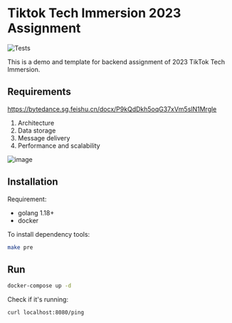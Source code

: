 # Tiktok Tech Immersion 2023 Assignment

![Tests](https://github.com/TikTokTechImmersion/assignment_demo_2023/actions/workflows/test.yml/badge.svg)

This is a demo and template for backend assignment of 2023 TikTok Tech Immersion.

## Requirements
https://bytedance.sg.feishu.cn/docx/P9kQdDkh5oqG37xVm5slN1Mrgle
1. Architecture
2. Data storage
3. Message delivery
4. Performance and scalability


![image](https://github.com/bennfsx/tiktok-tech-immersion-2023/assets/44813216/7a6a3e40-f0f5-462e-8910-978d0c2b02ea)

## Installation

Requirement:

- golang 1.18+
- docker

To install dependency tools:

```bash
make pre
```

## Run

```bash
docker-compose up -d
```

Check if it's running:

```bash
curl localhost:8080/ping
```
